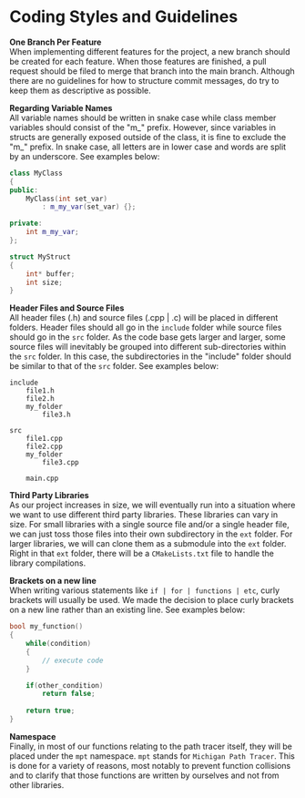 # Coding Styles and Guidelines
**One Branch Per Feature**<br>
When implementing different features for the project, a new branch should be created
for each feature. When those features are finished, a pull request should be filed to
merge that branch into the main branch. Although there are no guidelines for how to
structure commit messages, do try to keep them as descriptive as possible.

**Regarding Variable Names**<br>
All variable names should be written in snake case while class member variables should
consist of the "m_" prefix. However, since variables in structs are generally exposed
outside of the class, it is fine to exclude the "m_" prefix. In snake case, all letters
are in lower case and words are split by an underscore. See examples below:

```C++
class MyClass
{
public:
	MyClass(int set_var)
		: m_my_var(set_var) {};

private:
	int m_my_var;
};

struct MyStruct
{
	int* buffer;
	int size;
}
```

**Header Files and Source Files**<br>
All header files (.h) and source files (.cpp | .c) will be placed in different folders.
Header files should all go in the ```include``` folder while source files should go in
the ```src``` folder. As the code base gets larger and larger, some source files will
inevitably be grouped into different sub-directories within the ```src``` folder. In
this case, the subdirectories in the "include" folder should be similar to that of
the ```src``` folder. See examples below:

```
include
	file1.h
	file2.h
	my_folder
		file3.h

src
	file1.cpp
	file2.cpp
	my_folder
		file3.cpp

	main.cpp
```

**Third Party Libraries**<br>
As our project increases in size, we will eventually run into a situation where we want
to use different third party libraries. These libraries can vary in size. For small
libraries with a single source file and/or a single header file, we can just toss those
files into their own subdirectory in the ```ext``` folder. For larger libraries, we will
can clone them as a submodule into the ```ext``` folder. Right in that ```ext``` folder,
there will be a ```CMakeLists.txt``` file to handle the library compilations.

**Brackets on a new line**<br>
When writing various statements like ```if | for | functions | etc```, curly brackets will
usually be used. We made the decision to place curly brackets on a new line rather than an
existing line. See examples below:

```C++
bool my_function()
{
	while(condition)
	{
		// execute code
	}

	if(other_condition)
		return false;
	
	return true;
}
```

**Namespace**<br>
Finally, in most of our functions relating to the path tracer itself, they will be placed
under the ```mpt``` namespace. ```mpt``` stands for ```Michigan Path Tracer```. This is
done for a variety of reasons, most notably to prevent function collisions and to clarify
that those functions are written by ourselves and not from other libraries.
